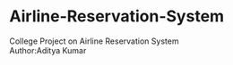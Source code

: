 # Airline-Reservation-System
College Project on Airline Reservation System
<br>
Author:Aditya Kumar
